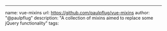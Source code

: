 ---
name: vue-mixins
url: https://github.com/paulpflug/vue-mixins
author: "@paulpflug"
description: "A collection of mixins aimed to replace some jQuery functionality"
tags: